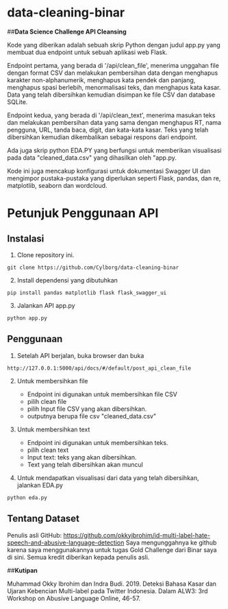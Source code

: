 # **data-cleaning-binar**
##**Data Science Challenge API Cleansing**

Kode yang diberikan adalah sebuah skrip Python dengan judul app.py yang membuat dua endpoint untuk sebuah aplikasi web Flask.

Endpoint pertama, yang berada di '/api/clean_file', menerima unggahan file dengan format CSV dan melakukan pembersihan data dengan menghapus karakter non-alphanumerik, menghapus kata pendek dan panjang, menghapus spasi berlebih, menormalisasi teks, dan menghapus kata kasar. Data yang telah dibersihkan kemudian disimpan ke file CSV dan database SQLite.

Endpoint kedua, yang berada di '/api/clean_text', menerima masukan teks dan melakukan pembersihan data yang sama dengan menghapus RT, nama pengguna, URL, tanda baca, digit, dan kata-kata kasar. Teks yang telah dibersihkan kemudian dikembalikan sebagai respons dari endpoint.

Ada juga skrip python EDA.PY yang berfungsi untuk memberikan visualisasi pada data "cleaned_data.csv" yang dihasilkan oleh "app.py.

Kode ini juga mencakup konfigurasi untuk dokumentasi Swagger UI dan mengimpor pustaka-pustaka yang diperlukan seperti Flask, pandas, dan re, matplotlib, seaborn dan wordcloud.

# **Petunjuk Penggunaan API**
## **Instalasi**
1. Clone repository ini.

```
git clone https://github.com/Cylborg/data-cleaning-binar
```

2. Install dependensi yang dibutuhkan

```
pip install pandas matplotlib flask flask_swagger_ui
```

3. Jalankan API app.py

```
python app.py
```

## **Penggunaan**

1. Setelah API berjalan, buka browser dan buka

```
http://127.0.0.1:5000/api/docs/#/default/post_api_clean_file
```

2. Untuk membersihkan file
    * Endpoint ini digunakan untuk membersihkan file CSV
    * pilih clean file 
    * pilih Input file CSV yang akan dibersihkan.
    * outputnya berupa file csv "cleaned_data.csv"
    
3. Untuk membersihkan text
   * Endpoint ini digunakan untuk membersihkan teks.
   * pilih clean text
   * Input text: teks yang akan dibersihkan.
   * Text yang telah dibersihkan akan muncul
   
4. Untuk mendapatkan visualisasi dari data yang telah dibersihkan, jalankan EDA.py

```
python eda.py
```



## **Tentang Dataset** 
Penulis asli GitHub: https://github.com/okkyibrohim/id-multi-label-hate-speech-and-abusive-language-detection
Saya mengunggahnya ke github karena saya menggunakannya untuk tugas Gold Challenge dari Binar saya di sini. Semua kredit diberikan kepada penulis asli.


##**Kutipan**

Muhammad Okky Ibrohim dan Indra Budi. 2019. Deteksi Bahasa Kasar dan Ujaran Kebencian Multi-label pada Twitter Indonesia. Dalam ALW3: 3rd Workshop on Abusive Language Online, 46-57. 

